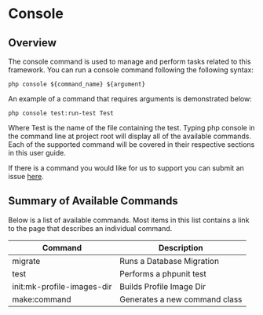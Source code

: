 # Console

## Overview
The console command is used to manage and perform tasks related to this framework. You can run a console command following the following syntax:

```php console ${command_name} ${argument}```

An example of a command that requires arguments is demonstrated below:

```php console test:run-test Test```

Where Test is the name of the file containing the test. Typing php console in the command line at project root will display all of the available commands. Each of the supported command will be covered in their respective sections in this user guide.

If there is a command you would like for us to support you can submit an issue [here](https://github.com/chapmancbVCU/chappy-php/issues).

## Summary of Available Commands
Below is a list of available commands. Most items in this list contains a link to the page that describes an individual command.

| Command | Description |
|---------|-------------|
| migrate | Runs a Database Migration |
| test | Performs a phpunit test |
| init:mk-profile-images-dir | Builds Profile Image Dir |
| make:command | Generates a new command class |